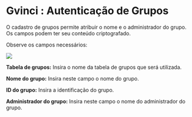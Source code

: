 # Gvinci : Autenticação de Grupos

O cadastro de grupos permite atribuir o nome e o administrador do grupo. Os campos podem ter seu conteúdo criptografado.

Observe os campos necessários:

![](http://www.gvinci.com.br/manual/gruposreggv5.png)

**Tabela de grupos:** Insira o nome da tabela de grupos que será utilizada.

**Nome do grupo:** Insira neste campo o nome do grupo.

**ID do grupo:** Insira a identificação do grupo.

**Administrador do grupo:** Insira neste campo o nome do administrador do grupo.

